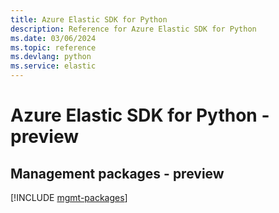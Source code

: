 ```yaml
---
title: Azure Elastic SDK for Python
description: Reference for Azure Elastic SDK for Python
ms.date: 03/06/2024
ms.topic: reference
ms.devlang: python
ms.service: elastic
---
```

# Azure Elastic SDK for Python - preview

## Management packages - preview
[!INCLUDE [mgmt-packages](elastic-mgmt-index.md)]